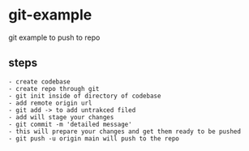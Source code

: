 # git-example

git example to push to repo

## steps

    - create codebase
    - create repo through git
    - git init inside of directory of codebase
    - add remote origin url
    - git add -> to add untrakced filed
    - add will stage your changes
    - git commit -m 'detailed message'
    - this will prepare your changes and get them ready to be pushed
    - git push -u origin main will push to the repo
